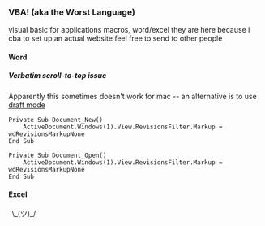 ### VBA! (aka the Worst Language)
visual basic for applications macros, word/excel
they are here because i cba to set up an actual website
feel free to send to other people 

#### Word

##### Verbatim scroll-to-top issue
Apparently this sometimes doesn't work for mac -- an alternative is to use [draft mode](https://www.dummies.com/software/microsoft-office/word/how-to-change-the-document-view-in-word-2016/#:~:text=The%20Draft%20view%20presents%20only%20basic%20text)


```
Private Sub Document_New()
    ActiveDocument.Windows(1).View.RevisionsFilter.Markup = wdRevisionsMarkupNone
End Sub

Private Sub Document_Open()
    ActiveDocument.Windows(1).View.RevisionsFilter.Markup = wdRevisionsMarkupNone
End Sub
```


#### Excel
¯\\\_(ツ)_/¯

